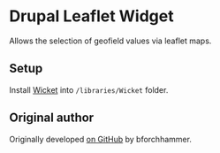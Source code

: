 Drupal Leaflet Widget
=====================

Allows the selection of geofield values via leaflet maps.

Setup
-----

Install [Wicket](https://github.com/arthur-e/Wicket.git) into
`/libraries/Wicket` folder.

Original author
---------------

Originally developed [on GitHub](https://github.com/bforchhammer/leaflet_widget)
by bforchhammer.
